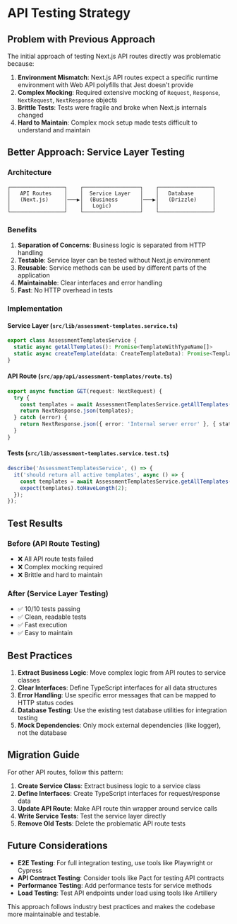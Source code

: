 # API Testing Strategy

## Problem with Previous Approach

The initial approach of testing Next.js API routes directly was problematic because:

1. **Environment Mismatch**: Next.js API routes expect a specific runtime environment with Web API polyfills that Jest doesn't provide
2. **Complex Mocking**: Required extensive mocking of `Request`, `Response`, `NextRequest`, `NextResponse` objects
3. **Brittle Tests**: Tests were fragile and broke when Next.js internals changed
4. **Hard to Maintain**: Complex mock setup made tests difficult to understand and maintain

## Better Approach: Service Layer Testing

### Architecture

```
┌─────────────────┐    ┌──────────────────┐    ┌─────────────────┐
│   API Routes    │    │  Service Layer   │    │   Database      │
│   (Next.js)     │───▶│  (Business       │───▶│   (Drizzle)     │
│                 │    │   Logic)         │    │                 │
└─────────────────┘    └──────────────────┘    └─────────────────┘
```

### Benefits

1. **Separation of Concerns**: Business logic is separated from HTTP handling
2. **Testable**: Service layer can be tested without Next.js environment
3. **Reusable**: Service methods can be used by different parts of the application
4. **Maintainable**: Clear interfaces and error handling
5. **Fast**: No HTTP overhead in tests

### Implementation

#### Service Layer (`src/lib/assessment-templates.service.ts`)

```typescript
export class AssessmentTemplatesService {
  static async getAllTemplates(): Promise<TemplateWithTypeName[]>
  static async createTemplate(data: CreateTemplateData): Promise<TemplateWithTypeName>
}
```

#### API Route (`src/app/api/assessment-templates/route.ts`)

```typescript
export async function GET(request: NextRequest) {
  try {
    const templates = await AssessmentTemplatesService.getAllTemplates();
    return NextResponse.json(templates);
  } catch (error) {
    return NextResponse.json({ error: 'Internal server error' }, { status: 500 });
  }
}
```

#### Tests (`src/lib/assessment-templates.service.test.ts`)

```typescript
describe('AssessmentTemplatesService', () => {
  it('should return all active templates', async () => {
    const templates = await AssessmentTemplatesService.getAllTemplates();
    expect(templates).toHaveLength(2);
  });
});
```

## Test Results

### Before (API Route Testing)
- ❌ All API route tests failed
- ❌ Complex mocking required
- ❌ Brittle and hard to maintain

### After (Service Layer Testing)
- ✅ 10/10 tests passing
- ✅ Clean, readable tests
- ✅ Fast execution
- ✅ Easy to maintain

## Best Practices

1. **Extract Business Logic**: Move complex logic from API routes to service classes
2. **Clear Interfaces**: Define TypeScript interfaces for all data structures
3. **Error Handling**: Use specific error messages that can be mapped to HTTP status codes
4. **Database Testing**: Use the existing test database utilities for integration testing
5. **Mock Dependencies**: Only mock external dependencies (like logger), not the database

## Migration Guide

For other API routes, follow this pattern:

1. **Create Service Class**: Extract business logic to a service class
2. **Define Interfaces**: Create TypeScript interfaces for request/response data
3. **Update API Route**: Make API route thin wrapper around service calls
4. **Write Service Tests**: Test the service layer directly
5. **Remove Old Tests**: Delete the problematic API route tests

## Future Considerations

- **E2E Testing**: For full integration testing, use tools like Playwright or Cypress
- **API Contract Testing**: Consider tools like Pact for testing API contracts
- **Performance Testing**: Add performance tests for service methods
- **Load Testing**: Test API endpoints under load using tools like Artillery

This approach follows industry best practices and makes the codebase more maintainable and testable. 